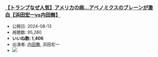 ### [【トランプなぜ人気】アメリカの病…アベノミクスのブレーンが激白【浜田宏一vs内田舞】](https://www.youtube.com/watch?v=bxVG9kGWON8)
-   公開日: 2024-08-13
-   視聴数: 95,280
-   **いいね数: 1,406**
-   出演者: [内田舞](/rehacq_fan/people/内田舞 "wikilink"), 浜田宏一
- [![](https://img.youtube.com/vi/bxVG9kGWON8/hqdefault.jpg)](https://www.youtube.com/watch?v=bxVG9kGWON8)
